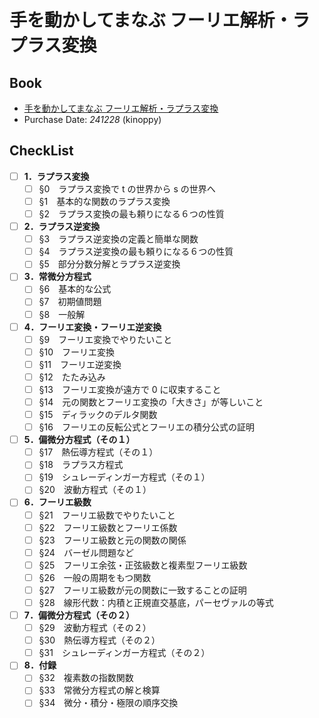 # 手を動かしてまなぶ フーリエ解析・ラプラス変換

## Book
- [手を動かしてまなぶ フーリエ解析・ラプラス変換](https://www.shokabo.co.jp/mybooks/ISBN978-4-7853-1594-8.htm#contents)
- Purchase Date: *241228* (kinoppy)

## CheckList
- [ ] **1．ラプラス変換**
  - [ ] §0　ラプラス変換で t の世界から s の世界へ
  - [ ] §1　基本的な関数のラプラス変換
  - [ ] §2　ラプラス変換の最も頼りになる６つの性質
- [ ] **2．ラプラス逆変換**
  - [ ] §3　ラプラス逆変換の定義と簡単な関数
  - [ ] §4　ラプラス逆変換の最も頼りになる６つの性質
  - [ ] §5　部分分数分解とラプラス逆変換
- [ ] **3．常微分方程式**
  - [ ] §6　基本的な公式
  - [ ] §7　初期値問題
  - [ ] §8　一般解
- [ ] **4．フーリエ変換・フーリエ逆変換**
  - [ ] §9　フーリエ変換でやりたいこと
  - [ ] §10　フーリエ変換
  - [ ] §11　フーリエ逆変換
  - [ ] §12　たたみ込み
  - [ ] §13　フーリエ変換が遠方で 0 に収束すること
  - [ ] §14　元の関数とフーリエ変換の「大きさ」が等しいこと
  - [ ] §15　ディラックのデルタ関数
  - [ ] §16　フーリエの反転公式とフーリエの積分公式の証明
- [ ] **5．偏微分方程式（その１）**
  - [ ] §17　熱伝導方程式（その１）
  - [ ] §18　ラプラス方程式
  - [ ] §19　シュレーディンガー方程式（その１）
  - [ ] §20　波動方程式（その１）
- [ ] **6．フーリエ級数**
  - [ ] §21　フーリエ級数でやりたいこと
  - [ ] §22　フーリエ級数とフーリエ係数
  - [ ] §23　フーリエ級数と元の関数の関係
  - [ ] §24　バーゼル問題など
  - [ ] §25　フーリエ余弦・正弦級数と複素型フーリエ級数
  - [ ] §26　一般の周期をもつ関数
  - [ ] §27　フーリエ級数が元の関数に一致することの証明
  - [ ] §28　線形代数：内積と正規直交基底，パーセヴァルの等式
- [ ] **7．偏微分方程式（その２）**
  - [ ] §29　波動方程式（その２）
  - [ ] §30　熱伝導方程式（その２）
  - [ ] §31　シュレーディンガー方程式（その２）
- [ ] **8．付録**
  - [ ] §32　複素数の指数関数
  - [ ] §33　常微分方程式の解と検算
  - [ ] §34　微分・積分・極限の順序交換
